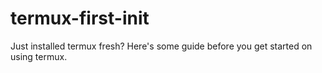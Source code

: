 # termux-first-init
Just installed termux fresh? Here's some guide before you get started on using termux.
